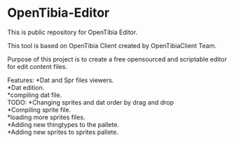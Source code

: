 OpenTibia-Editor
================

This is public repository for OpenTibia Editor. 

This tool is based on OpenTibia Client created by OpenTibiaClient Team. 

Purpose of this project is to create a free opensourced and scriptable editor 
for edit content files.


Features: 
 *Dat and Spr files viewers.<br>
 *Dat edition.<br>
 *compiling dat file.<br>
TODO:
 *Changing sprites and dat order by drag and drop<br>
 *Compiling sprite file.<br>
 *loading more sprites files. <br>
 *Adding new thingtypes to the pallete. <br>
 *Adding new sprites to sprites pallete.<br>
 
